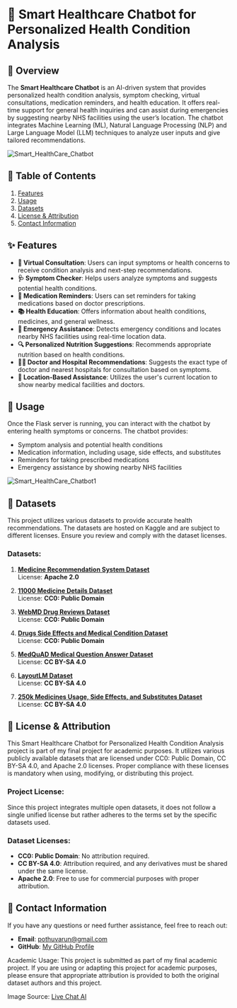 # 🏥 **Smart Healthcare Chatbot** for Personalized Health Condition Analysis

## 🚀 Overview
The **Smart Healthcare Chatbot** is an AI-driven system that provides personalized health condition analysis, symptom checking, virtual consultations, medication reminders, and health education. It offers real-time support for general health inquiries and can assist during emergencies by suggesting nearby NHS facilities using the user’s location. The chatbot integrates Machine Learning (ML), Natural Language Processing (NLP) and Large Language Model (LLM) techniques to analyze user inputs and give tailored recommendations.

![Smart_HealthCare_Chatbot](https://drive.google.com/uc?id=1e9l881IAC7H3flLam8fjbGiC9dGfiv_5)

## 📑 Table of Contents
1. [Features](#-features)
2. [Usage](#-usage)
3. [Datasets](#-datasets)
4. [License & Attribution](#-license--attribution)
5. [Contact Information](#-contact-information)

## ✨ Features
- **🤖 Virtual Consultation**: Users can input symptoms or health concerns to receive condition analysis and next-step recommendations.
- **🩺 Symptom Checker**: Helps users analyze symptoms and suggests potential health conditions.
- **💊 Medication Reminders**: Users can set reminders for taking medications based on doctor prescriptions.
- **📚 Health Education**: Offers information about health conditions, medicines, and general wellness.
- **🚨 Emergency Assistance**: Detects emergency conditions and locates nearby NHS facilities using real-time location data.
- **🔍 Personalized Nutrition Suggestions**: Recommends appropriate nutrition based on health conditions.
- **🧑‍⚕️ Doctor and Hospital Recommendations**: Suggests the exact type of doctor and nearest hospitals for consultation based on symptoms.
- **📍 Location-Based Assistance**: Utilizes the user's current location to show nearby medical facilities and doctors.


## 🚀 Usage
Once the Flask server is running, you can interact with the chatbot by entering health symptoms or concerns. The chatbot provides:
- Symptom analysis and potential health conditions
- Medication information, including usage, side effects, and substitutes
- Reminders for taking prescribed medications
- Emergency assistance by showing nearby NHS facilities

![Smart_HealthCare_Chatbot1](https://drive.google.com/uc?id=1pHuY-uZXCOfoc19Oqq3dIqeUAih2QFWI)

## 📂 Datasets
This project utilizes various datasets to provide accurate health recommendations. The datasets are hosted on Kaggle and are subject to different licenses. Ensure you review and comply with the dataset licenses.

### Datasets:
1. **[Medicine Recommendation System Dataset](https://www.kaggle.com/datasets/noorsaeed/medicine-recommendation-system-dataset/data)**  
   License: **Apache 2.0**
   
2. **[11000 Medicine Details Dataset](https://www.kaggle.com/datasets/singhnavjot2062001/11000-medicine-details)**  
   License: **CC0: Public Domain**

3. **[WebMD Drug Reviews Dataset](https://www.kaggle.com/datasets/rohanharode07/webmd-drug-reviews-dataset/data)**  
   License: **CC0: Public Domain**

4. **[Drugs Side Effects and Medical Condition Dataset](https://www.kaggle.com/datasets/jithinanievarghese/drugs-side-effects-and-medical-condition)**  
   License: **CC0: Public Domain**

5. **[MedQuAD Medical Question Answer Dataset](https://www.kaggle.com/datasets/pythonafroz/medquad-medical-question-answer-for-ai-research/data)**  
   License: **CC BY-SA 4.0**

6. **[LayoutLM Dataset](https://www.kaggle.com/datasets/jpmiller/layoutlm/data)**  
   License: **CC BY-SA 4.0**

7. **[250k Medicines Usage, Side Effects, and Substitutes Dataset](https://www.kaggle.com/datasets/shudhanshusingh/250k-medicines-usage-side-effects-and-substitutes)**  
   License: **CC BY-SA 4.0**


## 📄 License & Attribution
This Smart Healthcare Chatbot for Personalized Health Condition Analysis project is part of my final project for academic purposes. It utilizes various publicly available datasets that are licensed under CC0: Public Domain, CC BY-SA 4.0, and Apache 2.0 licenses. Proper compliance with these licenses is mandatory when using, modifying, or distributing this project.

### Project License:
Since this project integrates multiple open datasets, it does not follow a single unified license but rather adheres to the terms set by the specific datasets used.

### Dataset Licenses:
- **CC0: Public Domain**: No attribution required.
- **CC BY-SA 4.0**: Attribution required, and any derivatives must be shared under the same license.
- **Apache 2.0**: Free to use for commercial purposes with proper attribution.

## 📧 Contact Information
If you have any questions or need further assistance, feel free to reach out:
- **Email**: pothuvarun@gmail.com
- **GitHub**: [My GitHub Profile](https://github.com/varunpothu)
  
Academic Usage:
This project is submitted as part of my final academic project. If you are using or adapting this project for academic purposes, please ensure that appropriate attribution is provided to both the original dataset authors and this project.

Image Source: [Live Chat AI](https://livechatai.com/blog/how-to-use-ai-chatbots-for-healthcare)
